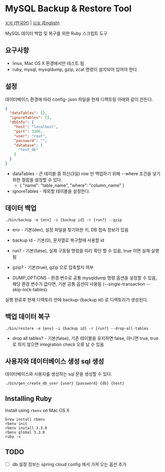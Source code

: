 # MySQL Backup & Restore Tool

[🇰🇷 (한국어)](./README_KO.md) | [🇬🇧 (English)](./README.md)

MySQL 데이터 백업 및 복구를 위한 Ruby 스크립트 도구

## 요구사항

* linux, Mac OS X 환경에서만 테스트 됨
* ruby, mysql, mysqldump, gzip, zcat 명령이 설치되어 있어야 한다

## 설정

데이터베이스 환경에 따라 config-<env>.json 파일을 현재 디렉토링 아래와 같이 만든다.

```json
{
  "dataTables": [],
  "ignoreTables": [],
  "dbInfo": {
    "host": "localhost",
    "port": 3306,
    "user": "root",
    "password": "",
    "database": [
      "test_db"
    ]
  }
}
```

* dataTables - 큰 테이블 중 최신(3일) row 만 백업하기 위해 --where 조건을 넣기 위한 컬럼을 설정할 수 있다.
    * { "name": "table_name", "where": "column_name" }
* ignoreTables - 제외할 테이블을 설정한다.

## 데이터 백업

```shell
./bin/backup -e {env} -i {backup id} -r {run?} --gzip
```

* env - 기본(dev), 설정 파일을 찾기위한 키, DB 접속 정보가 있음
* backup id - 기본(0), 문자열로 복구할때 사용할 id
* run? - 기본(false), 실제 구동될 명령을 미리 확인 할 수 있음, true 이면 실제 실행됨
* gzip? - 기본(true), gzip 으로 압축할지 여부

* DUMP_OPTIONS - 환경 변수로 공통 mysqldump 명령 옵션을 설정할 수 있음,
  해당 환경 변수가 없다면, 기본 공통 옵션이 사용됨 (--single-transaction --skip-lock-tables)

실행 완료후 현재 디렉토리 안에 backup-{backup id} 로 디렉토리가 생성된다.

## 백업 데이터 복구

```shell
./bin/restore -e {env} -i {backup id} -r {run?} --drop-all-tables
```

* drop all tables? - 기본(false), 기존 테이블을 유지하면 false, 아니면 true, true 로 하지 않으면 integration check 오류 날 수 있음

## 사용자와 데이터베이스 생성 sql 생성

데이터베이스와 사용자를 생성하는 sql 문을 생성할 수 있다.

```shell
./bin/gen_create_db_user {user} {password} {db} {host}
```

## Installing Ruby

Install using `rbenv` on Mac OS X

```shell
brew install rbenv
rbenv init
rbenv install 3.3.0
rbenv global 3.3.0
ruby -v
```

## TODO

* [ ] db 설정 정보는 spring cloud config 에서 가져 오는 옵션 추가